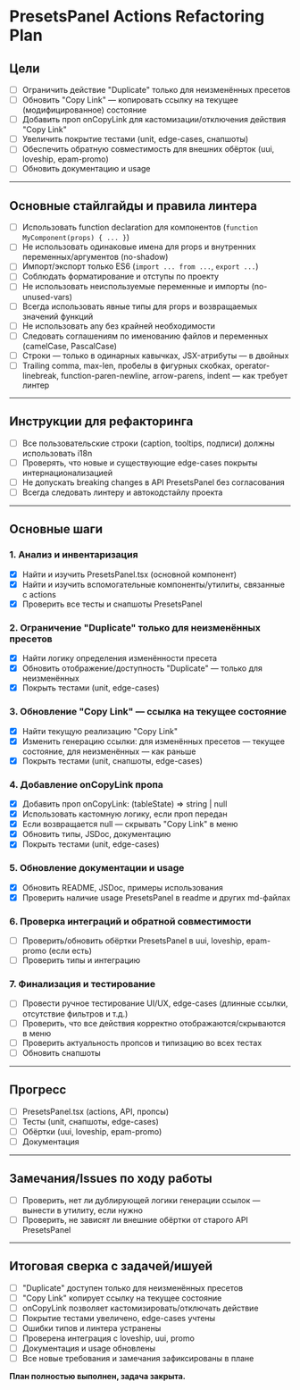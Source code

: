 # PresetsPanel Actions Refactoring Plan

## Цели
- [ ] Ограничить действие "Duplicate" только для неизменённых пресетов
- [ ] Обновить "Copy Link" — копировать ссылку на текущее (модифицированное) состояние
- [ ] Добавить проп onCopyLink для кастомизации/отключения действия "Copy Link"
- [ ] Увеличить покрытие тестами (unit, edge-cases, снапшоты)
- [ ] Обеспечить обратную совместимость для внешних обёрток (uui, loveship, epam-promo)
- [ ] Обновить документацию и usage

---

## Основные стайлгайды и правила линтера
- [ ] Использовать function declaration для компонентов (`function MyComponent(props) { ... }`)
- [ ] Не использовать одинаковые имена для props и внутренних переменных/аргументов (no-shadow)
- [ ] Импорт/экспорт только ES6 (`import ... from ...`, `export ...`)
- [ ] Соблюдать форматирование и отступы по проекту
- [ ] Не использовать неиспользуемые переменные и импорты (no-unused-vars)
- [ ] Всегда использовать явные типы для props и возвращаемых значений функций
- [ ] Не использовать any без крайней необходимости
- [ ] Следовать соглашениям по именованию файлов и переменных (camelCase, PascalCase)
- [ ] Строки — только в одинарных кавычках, JSX-атрибуты — в двойных
- [ ] Trailing comma, max-len, пробелы в фигурных скобках, operator-linebreak, function-paren-newline, arrow-parens, indent — как требует линтер

---

## Инструкции для рефакторинга
- [ ] Все пользовательские строки (caption, tooltips, подписи) должны использовать i18n
- [ ] Проверять, что новые и существующие edge-cases покрыты интернационализацией
- [ ] Не допускать breaking changes в API PresetsPanel без согласования
- [ ] Всегда следовать линтеру и автокодстайлу проекта

---

## Основные шаги

### 1. Анализ и инвентаризация
- [x] Найти и изучить PresetsPanel.tsx (основной компонент)
- [x] Найти и изучить вспомогательные компоненты/утилиты, связанные с actions
- [x] Проверить все тесты и снапшоты PresetsPanel

### 2. Ограничение "Duplicate" только для неизменённых пресетов
- [x] Найти логику определения изменённости пресета
- [x] Обновить отображение/доступность "Duplicate" — только для неизменённых
- [x] Покрыть тестами (unit, edge-cases)

### 3. Обновление "Copy Link" — ссылка на текущее состояние
- [x] Найти текущую реализацию "Copy Link"
- [x] Изменить генерацию ссылки: для изменённых пресетов — текущее состояние, для неизменённых — как раньше
- [x] Покрыть тестами (unit, снапшоты, edge-cases)

### 4. Добавление onCopyLink пропа
- [x] Добавить проп onCopyLink: (tableState) => string | null
- [x] Использовать кастомную логику, если проп передан
- [x] Если возвращается null — скрывать "Copy Link" в меню
- [x] Обновить типы, JSDoc, документацию
- [x] Покрыть тестами (unit, edge-cases)

### 5. Обновление документации и usage
- [x] Обновить README, JSDoc, примеры использования
- [x] Проверить наличие usage PresetsPanel в readme и других md-файлах

### 6. Проверка интеграций и обратной совместимости
- [ ] Проверить/обновить обёртки PresetsPanel в uui, loveship, epam-promo (если есть)
- [ ] Проверить типы и интеграцию

### 7. Финализация и тестирование
- [ ] Провести ручное тестирование UI/UX, edge-cases (длинные ссылки, отсутствие фильтров и т.д.)
- [ ] Проверить, что все действия корректно отображаются/скрываются в меню
- [ ] Проверить актуальность пропсов и типизацию во всех тестах
- [ ] Обновить снапшоты

---

## Прогресс
- [ ] PresetsPanel.tsx (actions, API, пропсы)
- [ ] Тесты (unit, снапшоты, edge-cases)
- [ ] Обёртки (uui, loveship, epam-promo)
- [ ] Документация

---

## Замечания/Issues по ходу работы
- [ ] Проверить, нет ли дублирующей логики генерации ссылок — вынести в утилиту, если нужно
- [ ] Проверить, не зависят ли внешние обёртки от старого API PresetsPanel

---

## Итоговая сверка с задачей/ишуей
- [ ] "Duplicate" доступен только для неизменённых пресетов
- [ ] "Copy Link" копирует ссылку на текущее состояние
- [ ] onCopyLink позволяет кастомизировать/отключать действие
- [ ] Покрытие тестами увеличено, edge-cases учтены
- [ ] Ошибки типов и линтера устранены
- [ ] Проверена интеграция с loveship, uui, promo
- [ ] Документация и usage обновлены
- [ ] Все новые требования и замечания зафиксированы в плане

**План полностью выполнен, задача закрыта.**